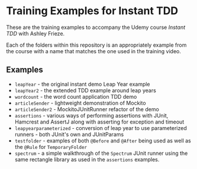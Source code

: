 # Training Examples for Instant TDD

These are the training examples to accompany the Udemy course _Instant TDD_ with Ashley Frieze.

Each of the folders within this repository is an appropriately example from the course with a name that matches the one used in the training video.

## Examples

- `leapYear` - the original instant demo Leap Year example
- `leapYear2` - the extended TDD example around leap years
- `wordcount` - the word count application TDD demo
- `articleSender` - lightweight demonstration of Mockito
- `articleSender2` - MockitoJUnitRunner refactor of the demo
- `assertions` - various ways of performing assertions with JUnit, Hamcrest and AssertJ along with asserting for exception and timeout
- `leapyearparameterized` - conversion of leap year to use parameterized runners - both JUnit's own and JUnitParams
- `testfolder` - examples of both `@Before` and `@After` being used as well as the `@Rule` for `TemporaryFolder`
- `spectrum` - a simple walkthrough of the `Spectrum` JUnit runner using the same rectangle library as used in the `assertions` examples.
